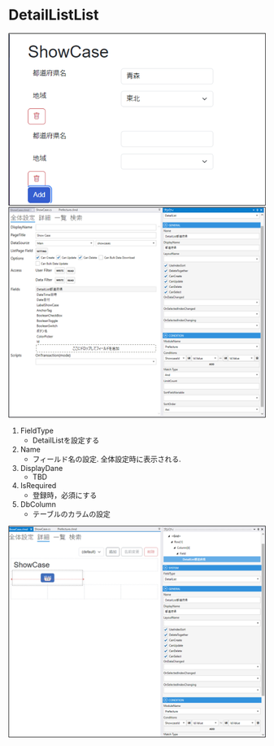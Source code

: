# DetailListList

<img src="../../images/DetailList表示.png" alt="DetailList表示" title="DetailList表示" style="border: 1px solid;">

<img src="../../images/DetailList設定.png" alt="DetailList設定" title="DetailList設定" style="border: 1px solid;" >

1. FieldType
    - DetailListを設定する
2. Name
    - フィールド名の設定. 全体設定時に表示される.
3. DisplayDane
    - TBD
4. IsRequired
    - 登録時，必須にする
5. DbColumn
    - テーブルのカラムの設定

<img src="../../images/DetailList詳細.png" alt="DetailList詳細" title="DetailList詳細" style="border: 1px solid;">


